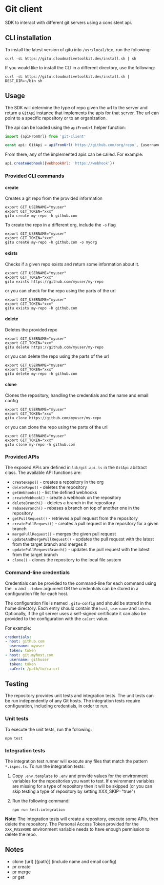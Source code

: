 # Git client

SDK to interact with different git servers using a consistent api.


## CLI installation

To install the latest version of gitu into `/usr/local/bin`, run the following:

```shell
curl -sL https://gitu.cloudnativetoolkit.dev/install.sh | sh
```

If you would like to install the CLI in a different directory, use the following:

```shell
curl -sL https://gitu.cloudnativetoolkit.dev/install.sh | DEST_DIR=~/bin sh
```

## Usage

The SDK will determine the type of repo given the url to the server and return a `GitApi` instance that implements the apis for that server. The url can point to a specific repository or to an organization.

The api can be loaded using the `apiFromUrl` helper function:

```javascript
import {apiFromUrl} from 'git-client'

const api: GitApi = apiFromUrl('https://github.com/org/repo', {username, password})
```

From there, any of the implemented apis can be called. For example:

```javascript
api.createWebhook({webhookUrl: 'https://webhook'})
```

### Provided CLI commands

#### create

Creates a git repo from the provided information

```shell
export GIT_USERNAME="myuser"
export GIT_TOKEN="xxx"
gitu create my-repo -h github.com
```

To create the repo in a different org, include the `-o` flag

```shell
export GIT_USERNAME="myuser"
export GIT_TOKEN="xxx"
gitu create my-repo -h github.com -o myorg
```

#### exists

Checks if a given repo exists and return some information about it.

```shell
export GIT_USERNAME="myuser"
export GIT_TOKEN="xxx"
gitu exists https://github.com/myuser/my-repo
```

or you can check for the repo using the parts of the url

```shell
export GIT_USERNAME="myuser"
export GIT_TOKEN="xxx"
gitu exists my-repo -h github.com
```

#### delete

Deletes the provided repo

```shell
export GIT_USERNAME="myuser"
export GIT_TOKEN="xxx"
gitu delete https://github.com/myuser/my-repo
```

or you can delete the repo using the parts of the url

```shell
export GIT_USERNAME="myuser"
export GIT_TOKEN="xxx"
gitu delete my-repo -h github.com
```

#### clone

Clones the repository, handling the credentials and the name and email config

```shell
export GIT_USERNAME="myuser"
export GIT_TOKEN="xxx"
gitu clone https://github.com/myuser/my-repo
```

or you can clone the repo using the parts of the url

```shell
export GIT_USERNAME="myuser"
export GIT_TOKEN="xxx"
gitu clone my-repo -h github.com
```

### Provided APIs

The exposed APIs are defined in `lib/git.api.ts` in the `GitApi` abstract class. The available API functions are:

- `createRepo()` - creates a repository in the org
- `deleteRepo()` - deletes the repository
- `getWebhooks()` - list the defined webhooks
- `createWebhook()` - create a webhook on the repository
- `deleteBranch()` - deletes a branch in the repository
- `rebaseBranch()` - rebases a branch on top of another one in the repository
- `getPullRequest()` - retrieves a pull request from the repository
- `createPullRequest()` - creates a pull request in the repository for a given branch
- `mergePullRequest()` - merges the given pull request
- `updateAndMergePullRequest()` - updates the pull request with the latest from the target branch and merges it
- `updatePullRequestBranch()` - updates the pull request with the latest from the target branch
- `clone()` - clones the repository to the local file system

### Command-line credentials

Credentials can be provided to the command-line for each command using the `-u` and `--token` argument OR the credentials can be stored in a configuration file for each host.

The configuration file is named `.gitu-config` and should be stored in the home directory. Each entry should contain the `host`, `username` and `token`. Optionally, if the git server uses a self-signed certificate it can also be provided to the configuration with the `caCert` value.

For example:

```yaml
credentials:
- host: github.com
  username: myuser
  token: token
- host: git.myhost.com
  username: githuser
  token: token
  caCert: /path/to/ca.crt
```

## Testing

The repository provides unit tests and integration tests. The unit tests can be run independently of any Git hosts. The integration tests require configuration, including credentials, in order to run.

### Unit tests

To execute the unit tests, run the following:

```shell
npm test
```

### Integration tests

The integration test runner will execute any files that match the pattern `*.ispec.ts`. To run the integration tests:

1. Copy `.env.template` to `.env` and provide values for the environment variables for the repositories you want to test. If environment variables are missing for a type of repository then it will be skipped (or you can skip testing a type of repository by setting XXX_SKIP="true")
2. Run the following command:

    ```shell
    npm run test:integration
    ```
   
**Note:** The integration tests will create a repository, execute some APIs, then delete the repository. The Personal Access Token provided for the `XXX_PASSWORD` environment variable needs to have enough permission to delete the repo.

## Notes

- clone {url} [{path}] (include name and email config)
- pr create
- pr merge
- pr get
